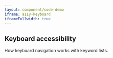 ```yaml
---
layout: component/code-demo
iframe: a11y-keyboard
iframeFullwidth: true
---
```

## Keyboard accessibility

How keyboard navigation works with keyword lists.
